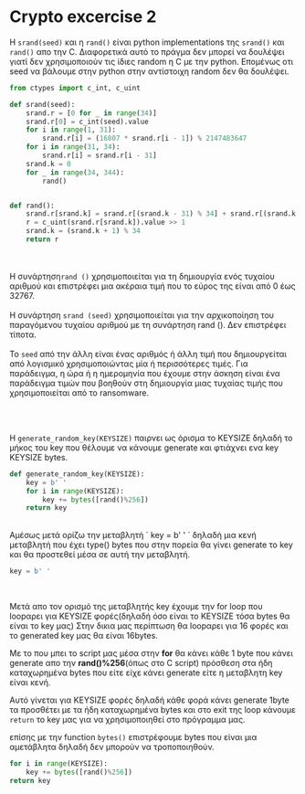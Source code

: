 # Crypto excercise 2


Η `srand(seed)` και η `rand()` είναι python implementations της `srand()` και `rand()` απο την C.
Διαφορετικά αυτό το πράγμα δεν μπορεί να δουλέψει γιατί δεν χρησιμοποιούν τις ίδιες random η C με την python. Επομένως οτι seed να βάλουμε στην python στην αντίστοιχη random δεν θα δουλέψει.


```python
from ctypes import c_int, c_uint

def srand(seed):
    srand.r = [0 for _ in range(34)]
    srand.r[0] = c_int(seed).value
    for i in range(1, 31):
        srand.r[i] = (16807 * srand.r[i - 1]) % 2147483647
    for i in range(31, 34):
        srand.r[i] = srand.r[i - 31]
    srand.k = 0
    for _ in range(34, 344):
        rand()


def rand():
    srand.r[srand.k] = srand.r[(srand.k - 31) % 34] + srand.r[(srand.k - 3) % 34]
    r = c_uint(srand.r[srand.k]).value >> 1
    srand.k = (srand.k + 1) % 34
    return r
```

<br><br>
Η συνάρτηση`rand ()` χρησιμοποιείται για τη δημιουργία ενός τυχαίου αριθμού και επιστρέφει μια ακέραια τιμή που το εύρος της είναι από 0 έως 32767.
<br><br>
Η συνάρτηση `srand (seed)` χρησιμοποιείται για την αρχικοποίηση του παραγόμενου τυχαίου αριθμού με τη συνάρτηση rand (). Δεν επιστρέφει τίποτα.
<br><br>
Το `seed` από την άλλη είναι ένας αριθμός ή άλλη τιμή που δημιουργείται από λογισμικό χρησιμοποιώντας μία ή περισσότερες τιμές. Για παράδειγμα, η ώρα ή η ημερομηνία που έχουμε στην άσκηση είναι ένα παράδειγμα τιμών που βοηθούν στη δημιουργία μιας τυχαίας τιμής που χρησιμοποιείται από το ransomware.


<br>
<br>

Η `generate_random_key(KEYSIZE)` παιρνει ως όρισμα το KEYSIZE δηλαδή το μήκος του key που θέλουμε να κάνουμε generate και φτιάχνει ενα key KEYSIZE bytes. 

```python
def generate_random_key(KEYSIZE): 
	key = b' '
	for i in range(KEYSIZE):
 		key += bytes([rand()%256])
	return key
```


<br>
Αμέσως μετά ορίζω την μεταβλητή  ` key = b' ' ` δηλαδή μια κενή μεταβλητή που έχει type() bytes που στην πορεία θα γίνει generate το key και θα προστεθεί μέσα σε αυτή την μεταβλητή.

```python
key = b' '
```


<br>

Μετά απο τον ορισμό της μεταβλητής key έχουμε την for loop που loopαρει για KEYSIZE φορές(δηλαδή όσο είναι το KEYSIZE τόσα bytes θα είναι το key μας) Στην δικια μας περίπτωση  θα loopαρει για 16 φορές και το generated key μας θα είναι 16bytes.

Με το που μπει το script μας μέσα στην <b>for</b> θα κάνει κάθε 1 byte που κάνει generate απο την <b>rand()%256</b>(όπως στο C script) πρόσθεση στα ήδη καταχωρημένα bytes που είτε είχε κάνει generate είτε η μεταβλητη key είναι κενή.

Αυτό γίνεται για KEYSIZE φορές δηλαδή κάθε φορά κάνει generate 1byte τα προσθέτει με τα ήδη καταχωρημένα bytes και στο exit της loop κάνουμε `return` το key μας για να χρησιμοποιηθεί στο πρόγραμμα μας.


επίσης με την function `bytes()` επιστρέφουμε bytes που είναι μια αμετάβλητα δηλαδή δεν μπορούν να τροποποιηθούν.


```python
for i in range(KEYSIZE):
	key += bytes([rand()%256])
return key
```
 
